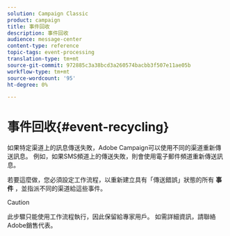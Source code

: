 ```yaml
---
solution: Campaign Classic
product: campaign
title: 事件回收
description: 事件回收
audience: message-center
content-type: reference
topic-tags: event-processing
translation-type: tm+mt
source-git-commit: 972885c3a38bcd3a260574bacbb3f507e11ae05b
workflow-type: tm+mt
source-wordcount: '95'
ht-degree: 0%

---
```



# 事件回收{#event-recycling}

如果特定渠道上的訊息傳送失敗，Adobe Campaign可以使用不同的渠道重新傳送訊息。 例如，如果SMS頻道上的傳送失敗，則會使用電子郵件頻道重新傳送訊息。

若要這麼做，您必須設定工作流程，以重新建立具有「傳送錯誤」狀態的所有 **事件** ，並指派不同的渠道給這些事件。

>[!CAUTION]
>
>此步驟只能使用工作流程執行，因此保留給專家用戶。 如需詳細資訊，請聯絡Adobe銷售代表。


